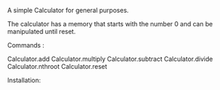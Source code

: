 A simple Calculator for general purposes.

The calculator has a memory that starts with the number 0 and can be manipulated until reset.

Commands :

Calculator.add 
Calculator.multiply 
Calculator.subtract 
Calculator.divide 
Calculator.nthroot 
Calculator.reset

Installation:
